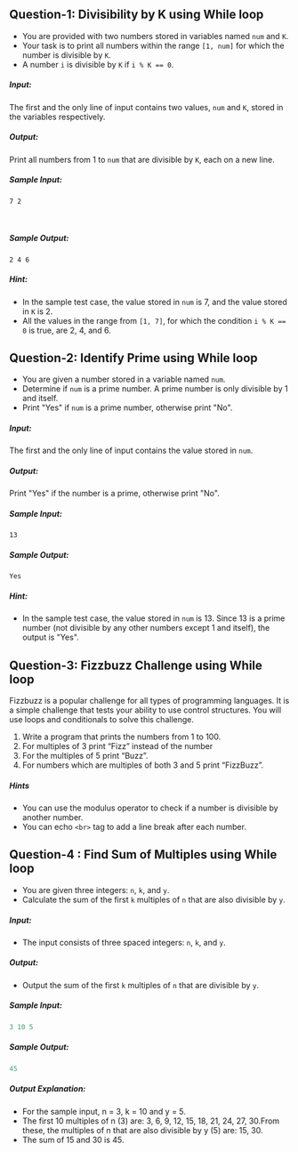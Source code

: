 ## Question-1: Divisibility by K using While loop
- You are provided with two numbers stored in variables named `num` and `K`.
- Your task is to print all numbers within the range `[1, num]` for which the number is divisible by `K`.
- A number `i` is divisible by `K` if `i % K == 0`.

##### Input:
The first and the only line of input contains two values, `num` and `K`, stored in the variables respectively.

##### Output:
Print all numbers from 1 to `num` that are divisible by `K`, each on a new line.

##### Sample Input:
```text
7 2
```
​
##### Sample Output:
```text
2 4 6
```

##### Hint:
- In the sample test case, the value stored in `num` is 7, and the value stored in `K` is 2.
- All the values in the range from `[1, 7]`, for which the condition `i % K == 0` is true, are 2, 4, and 6.

## Question-2: Identify Prime using While loop
- You are given a number stored in a variable named `num`.
- Determine if `num` is a prime number. A prime number is only divisible by 1 and itself.
- Print "Yes" if `num` is a prime number, otherwise print "No".

##### Input:
The first and the only line of input contains the value stored in `num`.

##### Output:
Print "Yes" if the number is a prime, otherwise print "No".

##### Sample Input:
```text
13
```

##### Sample Output:
```text
Yes
```

##### Hint:
- In the sample test case, the value stored in `num` is 13. Since 13 is a prime number (not divisible by any other numbers except 1 and itself), the output is "Yes".

## Question-3: Fizzbuzz Challenge using While loop
Fizzbuzz is a popular challenge for all types of programming languages. It is a simple challenge that tests your ability to use control structures. You will use loops and conditionals to solve this challenge.

1. Write a program that prints the numbers from 1 to 100.
2. For multiples of 3 print “Fizz” instead of the number
3. For the multiples of 5 print “Buzz”.
4. For numbers which are multiples of both 3 and 5 print “FizzBuzz”.

##### Hints
- You can use the modulus operator to check if a number is divisible by another number.
- You can echo `<br>` tag to add a line break after each number.

## Question-4 : Find Sum of Multiples using While loop
- You are given three integers: `n`, `k`, and `y`.
- Calculate the sum of the first `k` multiples of `n` that are also divisible by `y`.

##### Input: 
- The input consists of three spaced integers: `n`, `k`, and `y`.

##### Output:
- Output the sum of the first `k` multiples of `n` that are divisible by `y`.

##### Sample Input:
```js
3 10 5
```

##### Sample Output:
```js
45
```

##### Output Explanation:
- For the sample input, n = 3, k = 10 and y = 5.
- The first 10 multiples of n (3) are: 3, 6, 9, 12, 15, 18, 21, 24, 27, 30.From these, the multiples of n that are also divisible by y (5) are: 15, 30.
- The sum of 15 and 30 is 45.